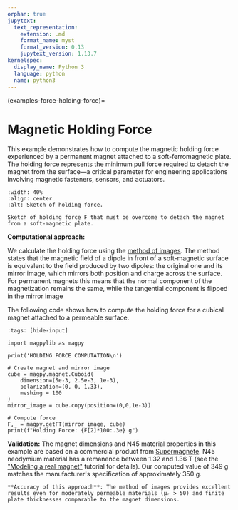 ```yaml
---
orphan: true
jupytext:
  text_representation:
    extension: .md
    format_name: myst
    format_version: 0.13
    jupytext_version: 1.13.7
kernelspec:
  display_name: Python 3
  language: python
  name: python3
---
```


(examples-force-holding-force)=
# Magnetic Holding Force

This example demonstrates how to compute the magnetic holding force experienced by a permanent magnet attached to a soft-ferromagnetic plate. The holding force represents the minimum pull force required to detach the magnet from the surface—a critical parameter for engineering applications involving magnetic fasteners, sensors, and actuators.

```{figure} ../../../_static/images/examples_force_holding_force.png
:width: 40%
:align: center
:alt: Sketch of holding force.

Sketch of holding force F that must be overcome to detach the magnet from a soft-magnetic plate.
```

**Computational approach:**

We calculate the holding force using the [method of images](examples-misc-image-method). The method states that the magnetic field of a dipole in front of a soft-magnetic surface is equivalent to the field produced by two dipoles: the original one and its mirror image, which mirrors both position and charge across the surface. For permanent magnets this means that the normal component of the magnetization remains the same, while the tangential component is flipped in the mirror image

The following code shows how to compute the holding force for a cubical magnet attached to a permeable surface.

```{code-cell} ipython3
:tags: [hide-input]

import magpylib as magpy

print('HOLDING FORCE COMPUTATION\n')

# Create magnet and mirror image
cube = magpy.magnet.Cuboid(
    dimension=(5e-3, 2.5e-3, 1e-3),
    polarization=(0, 0, 1.33),
    meshing = 100
)
mirror_image = cube.copy(position=(0,0,1e-3))

# Compute force
F,_ = magpy.getFT(mirror_image, cube)
print(f"Holding Force: {F[2]*100:.3e} g")
```

**Validation:**
The magnet dimensions and N45 material properties in this example are based on a commercial product from [Supermagnete](https://www.supermagnete.at/quadermagnete-neodym/quadermagnet-5mm-2.5-1.5mm_Q-05-2.5-1.5-HN). N45 neodymium material has a remanence between 1.32 and 1.36 T (see the ["Modeling a real magnet"](examples-tutorial-modeling-magnets) tutorial for details). Our computed value of 349 g matches the manufacturer's specification of approximately 350 g.

```{hint}
**Accuracy of this approach**: The method of images provides excellent results even for moderately permeable materials (μᵣ > 50) and finite plate thicknesses comparable to the magnet dimensions.
```
